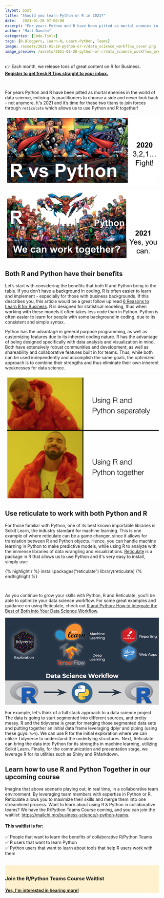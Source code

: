 ```yaml
---
layout: post
title: "Should you learn Python or R in 2021?"
date:   2021-01-28 07:00:00
excerpt: "For years Python and R have been pitted as mortal enemies in the world of data science, enticing its practitioners to choose a side and never look back - not anymore. It's time for these two titans to join forces through reticulate which allows us to use Python and R together!"
author: "Matt Dancho"
categories: [Code-Tools]
tags: [R-Bloggers, Learn-R, Learn-Python, Teams]
image: /assets/2021-01-28-python-or-r/data_science_workflow_cover.png
image_preview: /assets/2021-01-28-python-or-r/data_science_workflow_preview.png
---
```


👉 Each month, we release tons of great content on R for Business. [__Register to get fresh R Tips straight to your inbox.__](https://mailchi.mp/business-science/blog-registration)


<br/>

For years Python and R have been pitted as mortal enemies in the world of data science, enticing its practitioners to choose a side and never look back - not anymore. It's 2021 and it’s time for these two titans to join forces through `reticulate` which allows us to use Python and R together!

![](/assets/2021-01-28-python-or-r/r_python_1.png)

![](/assets/2021-01-28-python-or-r/r_python_2.png)


## Both R and Python have their benefits

Let’s start with considering the benefits that both R and Python bring to the table. If you don’t have a background in coding, R is often easier to learn and implement - especially for those with business backgrounds. If this describes you, this article would be a great follow up read [6 Reasons to Learn R for Business](https://www.business-science.io/business/2020/12/17/six-reasons-to-use-R-for-business-2021.html). R is designed for statistical modeling, thus when working with these models it often takes less code than in Python. Python is often easier to learn for people with some background in coding, due to its consistent and simple syntax. 

Python has the advantage in general purpose programming, as well as customizing features due to its inherent coding nature. R has the advantage of being designed specifically with data analysis and visualization in mind. Both have extensively robust communities and development, as well as shareability and collaborative features built in for teams. Thus, while both can be used independently and accomplish the same goals, the optimized approach is to combine their strengths and thus eliminate their own inherent weaknesses for data science. 

![](/assets/2021-01-28-python-or-r/using_python_and_r_together.png)


## Use reticulate to work with both Python and R

For those familiar with Python, one of its best known importable libraries is Scikit Learn, the industry standard for machine learning. This is one example of where reticulate can be a game changer, since it allows for translation between R and Python objects. Hence, you can handle machine learning in Python to make predictive models, while using R to analyze with the immense libraries of data wrangling and visualizations. [Reticulate](https://rstudio.github.io/reticulate/) is a package in R that allows us to use Python and it's very easy to install, simply use:

{% highlight r %}
install.packages(“reticulate”)
library(reticulate)
{% endhighlight %}

<br>

As you continue to grow your skills with Python, R and Reticulate, you’ll be able to optimize your data science workflow. For some great examples and guidance on using Reticulate, check out [R and Python: How to Integrate the Best of Both into Your Data Science Workflow](https://www.business-science.io/business/2018/10/08/python-and-r.html). 

![](/assets/2021-01-28-python-or-r/data_science_workflow.png)


For example, let's think of a full stack approach to a data science project. The data is going to start segmented into different sources, and pretty messy. R and the tidyverse is great for merging those segmented data sets and putting together an initial data frame leveraging dplyr and piping (using these guys: `%>%`). We can use R for the initial exploration where we can utilize Tidyverse to understand the underlying structures. Next, Reticulate can bring the data into Python for its strengths in machine learning, utilizing Scikit Learn. Finally, for the communication and presentation stage, we leverage R for its utilities such as Shiny and RMarkdown.


## Learn how to use R and Python Together in our upcoming course

Imagine that above scenario playing out, in real time, in a collaborative team environment. By leveraging team members with expertise in Python or R, Reticulate allows you to maximize their skills and merge them into one streamlined process. Want to learn about using R & Python in collaborative teams? We have the R/Python Teams Course coming, and you can join the waitlist: https://mailchi.mp/business-science/r-python-teams. 


#### This waitlist is for:

✅ People that want to learn the benefits of collaborative R/Python Teams<br>
✅ R users that want to learn Python<br>
✅ Python users that want to learn about tools that help R users work with them<br>

<br>

<div class="well bg-default text-center" style="background-color: #fff1ce; padding-top:10px;">
  <h3>Join the R/Python Teams Course Waitlist</h3>
  
  <a href="https://mailchi.mp/business-science/r-python-teams" class="btn btn-md btn-success"><h4>Yes, I'm interested in hearing more!</h4></a>
</div>
